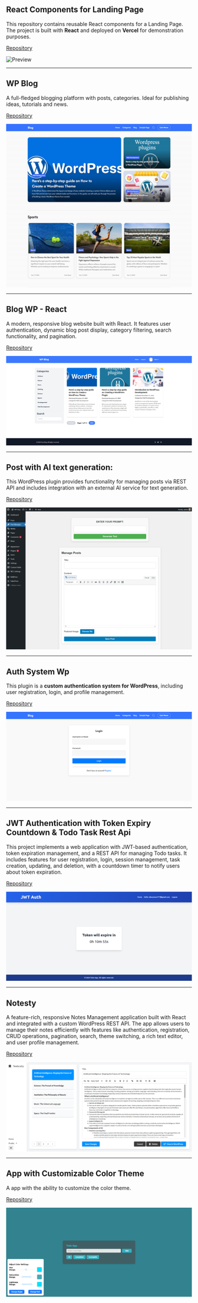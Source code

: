 
## React Components for Landing Page

This repository contains reusable React components for a Landing Page.  
The project is built with **React** and deployed on **Vercel** for demonstration purposes.

[Repository](https://github.com/DimaWide/05-pet-react-components-landing)

![Preview](https://github.com/DimaWide/05-react-components-landing/blob/main/src/assets/preview.png)

---



## WP Blog

A full-fledged blogging platform with posts, categories. Ideal for publishing ideas, tutorials and news.

[Repository](https://github.com/DimaWide/06-pet-wp-blog-theme)

![Preview](https://github.com/DimaWide/06-pet-wp-blog-theme/blob/main/img/screencapture-dw-web-dev-online-1.jpg)

---



## Blog WP - React

A modern, responsive blog website built with React. It features user authentication, dynamic blog post display, category filtering, search functionality, and pagination.

[Repository](https://github.com/DimaWide/03-pet-blog-react-headless-wp)

![Preview](https://github.com/DimaWide/03-pet-blog-react-headless-wp/blob/main/src/img/main.png)

---



## Post with AI text generation:

This WordPress plugin provides functionality for managing posts via REST API and includes integration with an external AI service for text generation.

[Repository](https://github.com/DimaWide/08-post-manager-ai-generation-wp)

![Preview](https://github.com/DimaWide/08-post-manager-ai-generation-wp/blob/main/assets/img/preview.png)

---



## Auth System Wp

This plugin is a **custom authentication system for WordPress**, including user registration, login, and profile management.

[Repository](https://github.com/DimaWide/07-pet-auth-system-wp)

![Preview](https://github.com/DimaWide/07-pet-auth-system-wp/blob/main/assets/img/login.png)

---



## JWT Authentication with Token Expiry Countdown & Todo Task Rest Api

This project implements a web application with JWT-based authentication, token expiration management, and a REST API for managing Todo tasks. It includes features for user registration, login, session management, task creation, updating, and deletion, with a countdown timer to notify users about token expiration.

[Repository](https://github.com/DimaWide/01-pet-todo-auth-jwt-php-react)

![Preview](https://github.com/DimaWide/01-pet-todo-auth-jwt-php-react/blob/main/public/img/jwt.png)

---



## Notesty

A feature-rich, responsive Notes Management application built with React and integrated with a custom WordPress REST API. The app allows users to manage their notes efficiently with features like authentication, registration, CRUD operations, pagination, search, theme switching, a rich text editor, and user profile management.

[Repository](https://github.com/DimaWide/02-pet-notify-app-react-wp)

![Preview](https://github.com/DimaWide/02-pet-notify-app-react-wp/blob/main/src/img/main.png)

---



## App with Customizable Color Theme

A app with the ability to customize the color theme.  

[Repository](https://github.com/DimaWide/04-pet-randomize-styles-react/tree/main)

![Preview](https://github.com/DimaWide/04-pet-randomize-styles-react/blob/main/src/assets/img/preview.png)

